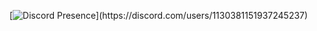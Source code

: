 [![Discord Presence](https://lanyard.cnrad.dev/api/1130381151937245237?theme=light&bg=809ecf&animated=false&hideDiscrim=false&borderRadius=30px&idleMessage=appearing%20offline!)](https://discord.com/users/1130381151937245237)

